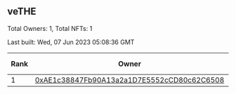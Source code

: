 ## veTHE

Total Owners: 1, Total NFTs: 1

Last built: Wed, 07 Jun 2023 05:08:36 GMT

| Rank | Owner | Voting Power | Influence | NFTs Id |
| --- | --- | --- | --- | --- |
  | 1 | [0xAE1c38847Fb90A13a2a1D7E5552cCD80c62C6508](https://debank.com/profile/0xAE1c38847Fb90A13a2a1D7E5552cCD80c62C6508?chain=bsc) | 2,163,781.668 | 4.35220% | 1 |